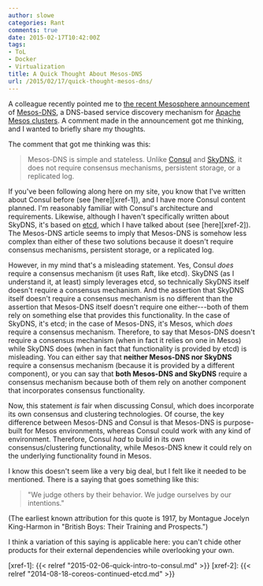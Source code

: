 ```yaml
---
author: slowe
categories: Rant
comments: true
date: 2015-02-17T10:42:00Z
tags:
- ToL
- Docker
- Virtualization
title: A Quick Thought About Mesos-DNS
url: /2015/02/17/quick-thought-mesos-dns/
---
```


A colleague recently pointed me to [the recent Mesosphere announcement][link-1] of [Mesos-DNS][link-2], a DNS-based service discovery mechanism for [Apache Mesos clusters][link-3]. A comment made in the announcement got me thinking, and I wanted to briefly share my thoughts.

The comment that got me thinking was this:

>Mesos-DNS is simple and stateless. Unlike [Consul][link-4] and [SkyDNS][link-5], it does not require consensus mechanisms, persistent storage, or a replicated log.

If you've been following along here on my site, you know that I've written about Consul before (see [here][xref-1]), and I have more Consul content planned. I'm reasonably familiar with Consul's architecture and requirements. Likewise, although I haven't specifically written about SkyDNS, it's based on [etcd][link-6], which I have talked about (see [here][xref-2]). The Mesos-DNS article seems to imply that Mesos-DNS is somehow less complex than either of these two solutions because it doesn't require consensus mechanisms, persistent storage, or a replicated log.

However, in my mind that's a misleading statement. Yes, Consul _does_ require a consensus mechanism (it uses Raft, like etcd). SkyDNS (as I understand it, at least) simply leverages etcd, so technically SkyDNS itself doesn't require a consensus mechanism. And the assertion that SkyDNS itself doesn't require a consensus mechanism is no different than the assertion that Mesos-DNS itself doesn't require one either---both of them rely on something else that provides this functionality. In the case of SkyDNS, it's etcd; in the case of Mesos-DNS, it's Mesos, which _does_ require a consensus mechanism. Therefore, to say that Mesos-DNS doesn't require a consensus mechanism (when in fact it relies on one in Mesos) while SkyDNS does (when in fact that functionality is provided by etcd) is misleading. You can either say that **neither Mesos-DNS nor SkyDNS** require a consensus mechanism (because it is provided by a different component), or you can say that **both Mesos-DNS and SkyDNS** require a consensus mechanism because both of them rely on another component that incorporates consensus functionality.

Now, this statement _is_ fair when discussing Consul, which does incorporate its own consensus and clustering technologies. Of course, the key difference between Mesos-DNS and Consul is that Mesos-DNS is purpose-built for Mesos environments, whereas Consul could work with any kind of environment. Therefore, Consul _had_ to build in its own consensus/clustering functionality, while Mesos-DNS knew it could rely on the underlying functionality found in Mesos.

I know this doesn't seem like a very big deal, but I felt like it needed to be mentioned. There is a saying that goes something like this:

>"We judge others by their behavior. We judge ourselves by our intentions."

(The earliest known attribution for this quote is 1917, by Montague Jocelyn King-Harmon in "British Boys: Their Training and Prospects.")

I think a variation of this saying is applicable here: you can't chide other products for their external dependencies while overlooking your own.


[link-1]: http://mesosphere.com/2015/01/21/mesos-dns-service-discovery/
[link-2]: https://github.com/mesosphere/mesos-dns
[link-3]: http://mesos.apache.org/
[link-4]: https://consul.io/
[link-5]: https://github.com/skynetservices/skydns
[link-6]: https://github.com/coreos/etcd/
[xref-1]: {{< relref "2015-02-06-quick-intro-to-consul.md" >}}
[xref-2]: {{< relref "2014-08-18-coreos-continued-etcd.md" >}}